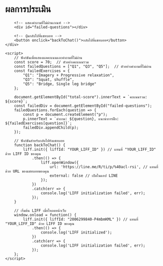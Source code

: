 <!DOCTYPE html>
<html lang="en">
<head>
    <meta charset="UTF-8">
    <meta name="viewport" content="width=device-width, initial-scale=1.0">
    <title>ผลการประเมิน</title>
    <script src="https://static.line-scdn.net/liff/edge/2/sdk.js"></script> <!-- LIFF SDK -->
</head>
<body>
    <div>
        <h1>ผลการประเมิน</h1>
        <!-- สรุปคะแนน -->
        <p id="total-score"></p>

        <!-- แสดงคำถามที่ไม่ผ่านเกณฑ์ -->
        <div id="failed-questions"></div>

        <!-- ปุ่มกลับไปที่แชทบอท -->
        <button onclick="backToChat()">กลับไปที่แชทบอท</button>
    </div>

    <script>
        // ฟังก์ชันเพื่อแสดงผลคะแนนและคำถามที่ไม่ผ่าน
        const score = 70;  // ตัวอย่างคะแนนรวม
        const failedQuestions = ["Q1", "Q3", "Q5"];  // ตัวอย่างคำถามที่ไม่ผ่าน
        const failedExercises = {
            "Q1": "Imagery + Progressive relaxation",
            "Q3": "Squat, shuffle",
            "Q5": "Bridge, Single leg bridge"
        };

        document.getElementById("total-score").innerText = `คะแนนรวม: ${score}`;
        const failedDiv = document.getElementById("failed-questions");
        failedQuestions.forEach(question => {
            const p = document.createElement("p");
            p.innerText = `คำถาม: ${question}, แนะนำการฝึก: ${failedExercises[question]}`;
            failedDiv.appendChild(p);
        });

        // ฟังก์ชันสำหรับกลับไปยังแชทบอท
        function backToChat() {
            liff.init({ liffId: "YOUR_LIFF_ID" }) // แทนที่ "YOUR_LIFF_ID" ด้วย LIFF ID ของคุณ
                .then(() => {
                    liff.openWindow({
                        url: 'https://line.me/R/ti/p/%40acl-rsi', // แทนที่ด้วย URL ของแชทบอทของคุณ
                        external: false // เปิดในแอป LINE
                    });
                })
                .catch(err => {
                    console.log('LIFF initialization failed', err);
                });
        }

        // เริ่มต้น LIFF เมื่อโหลดหน้าเว็บ
        window.onload = function() {
            liff.init({ liffId: "2006299840-P4mbmKML" }) // แทนที่ "YOUR_LIFF_ID" ด้วย LIFF ID ของคุณ
                .then(() => {
                    console.log('LIFF initialized');
                })
                .catch(err => {
                    console.log('LIFF initialization failed', err);
                });
        };
    </script>
</body>
</html>

